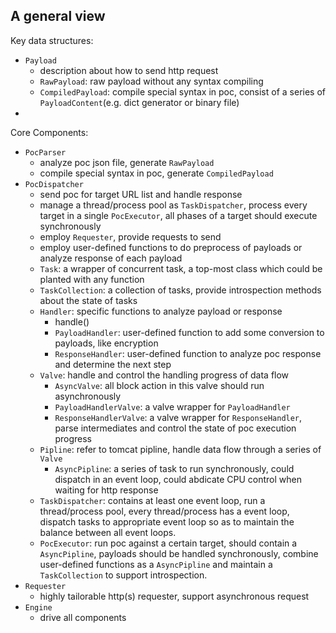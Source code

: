 ## A general view
Key data structures:
- `Payload`
	- description about how to send http request
	- `RawPayload`: raw payload without any syntax compiling
	- `CompiledPayload`: compile special syntax in poc, consist of a series of `PayloadContent`(e.g. dict generator or binary file)
- 

Core Components:
- `PocParser`
	- analyze poc json file, generate `RawPayload`
	- compile special syntax in poc, generate `CompiledPayload`
- `PocDispatcher`
	- send poc for target URL list and handle response
	- manage a thread/process pool as `TaskDispatcher`, process every target in a single `PocExecutor`, all phases of a target should execute synchronously
	- employ `Requester`, provide requests to send
	- employ user-defined functions to do preprocess of payloads or analyze response of each payload
	- `Task`: a wrapper of concurrent task, a top-most class which could be planted with any function
	- `TaskCollection`: a collection of tasks, provide introspection methods about the state of tasks
	- `Handler`: specific functions to analyze payload or response
		- handle()
		- `PayloadHandler`: user-defined function to add some conversion to payloads, like encryption
		- `ResponseHandler`: user-defined function to analyze poc response and determine the next step
	- `Valve`: handle and control the handling progress of data flow
		- `AsyncValve`: all block action in this valve should run asynchronously 
		- `PayloadHandlerValve`: a valve wrapper for `PayloadHandler`
		- `ResponseHandlerValve`: a valve wrapper for `ResponseHandler`, parse intermediates and control the state of poc execution progress
	- `Pipline`: refer to tomcat pipline, handle data flow through a series of `Valve`
		- `AsyncPipline`: a series of task to run synchronously, could dispatch in an event loop, could abdicate CPU control when waiting for http response
	- `TaskDispatcher`: contains at least one event loop, run a thread/process pool, every thread/process has a event loop, dispatch tasks to appropriate event loop so as to maintain the balance between all event loops.
	- `PocExecutor`: run poc against a certain target, should contain a `AsyncPipline`, payloads should be handled synchronously, combine user-defined functions as a `AsyncPipline` and maintain a `TaskCollection` to support introspection.
- `Requester`
	- highly tailorable http(s) requester, support asynchronous request
- `Engine`
	- drive all components



